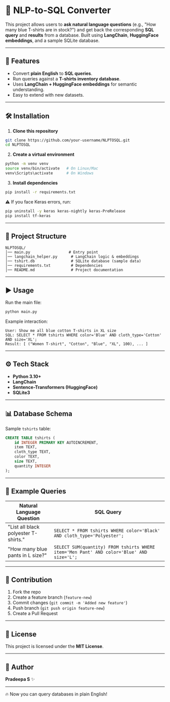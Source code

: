 # 📝 NLP-to-SQL Converter

This project allows users to **ask natural language questions** (e.g., "How many blue T-shirts are in stock?") and get back the corresponding **SQL query** and **results** from a database. Built using **LangChain**, **HuggingFace embeddings**, and a sample SQLite database.

---

## 🚀 Features

* Convert **plain English** to **SQL queries**.
* Run queries against a **T-shirts inventory database**.
* Uses **LangChain + HuggingFace embeddings** for semantic understanding.
* Easy to extend with new datasets.

---

## 🛠️ Installation

1. **Clone this repository**

```bash
git clone https://github.com/your-username/NLPTOSQL.git
cd NLPTOSQL
```

2. **Create a virtual environment**

```bash
python -m venv venv
source venv/bin/activate   # On Linux/Mac
venv\Scripts\activate      # On Windows
```

3. **Install dependencies**

```bash
pip install -r requirements.txt
```

⚠️ If you face Keras errors, run:

```bash
pip uninstall -y keras keras-nightly keras-PreRelease
pip install tf-keras
```

---

## 📂 Project Structure

```
NLPTOSQL/
│── main.py                 # Entry point
│── langchain_helper.py      # LangChain logic & embeddings
│── tshirt.db                # SQLite database (sample data)
│── requirements.txt         # Dependencies
│── README.md                # Project documentation
```

---

## ▶️ Usage

Run the main file:

```bash
python main.py
```

Example interaction:

```
User: Show me all blue cotton T-shirts in XL size
SQL: SELECT * FROM tshirts WHERE color='Blue' AND cloth_type='Cotton' AND size='XL';
Result: [ ("Women T-shirt", "Cotton", "Blue", "XL", 100), ... ]
```

---

## ⚙️ Tech Stack

* **Python 3.10+**
* **LangChain**
* **Sentence-Transformers (HuggingFace)**
* **SQLite3**

---

## 📊 Database Schema

Sample `tshirts` table:

```sql
CREATE TABLE tshirts (
    id INTEGER PRIMARY KEY AUTOINCREMENT,
    item TEXT,
    cloth_type TEXT,
    color TEXT,
    size TEXT,
    quantity INTEGER
);
```

---

## 🧪 Example Queries

| Natural Language Question            | SQL Query                                                                                |
| ------------------------------------ | ---------------------------------------------------------------------------------------- |
| "List all black polyester T-shirts." | `SELECT * FROM tshirts WHERE color='Black' AND cloth_type='Polyester';`                  |
| "How many blue pants in L size?"     | `SELECT SUM(quantity) FROM tshirts WHERE item='Men Pant' AND color='Blue' AND size='L';` |

---

## 🤝 Contribution

1. Fork the repo
2. Create a feature branch (`feature-new`)
3. Commit changes (`git commit -m 'Added new feature'`)
4. Push branch (`git push origin feature-new`)
5. Create a Pull Request

---

## 📜 License

This project is licensed under the **MIT License**.

---

## 👤 Author

**Pradeepa S** ✨

---

🔥 Now you can query databases in plain English!
